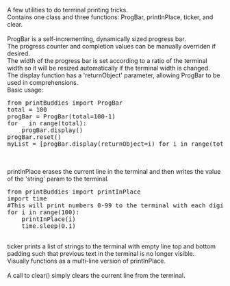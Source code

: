 A few utilities to do terminal printing tricks. <br>
Contains one class and three functions: ProgBar, printInPlace, ticker, and clear.<br>
<br>
ProgBar is a self-incrementing, dynamically sized progress bar.<br>
The progress counter and completion values can be manually overriden if desired.<br>
The width of the progress bar is set according to a ratio of the terminal width
so it will be resized automatically if the terminal width is changed.<br>
The display function has a 'returnObject' parameter, allowing ProgBar to be used in comprehensions.<br>
Basic usage:<br>
<pre>
from printBuddies import ProgBar
total = 100
progBar = ProgBar(total=100-1)
for _ in range(total):
    progBar.display()
progBar.reset()
myList = [progBar.display(returnObject=i) for i in range(total)]
</pre>
<br>
<br>
printInPlace erases the current line in the terminal and then writes the value of 
the 'string' param to the terminal.<br>
<pre>
from printBuddies import printInPlace
import time
#This will print numbers 0-99 to the terminal with each digit overwriting the last.
for i in range(100):
    printInPlace(i)
    time.sleep(0.1)
</pre>
<br>
ticker prints a list of strings to the terminal with empty line top and bottom
padding such that previous text in the terminal is no longer visible.<br>
Visually functions as a multi-line version of printInPlace.<br>
<br>
A call to clear() simply clears the current line from the terminal.
